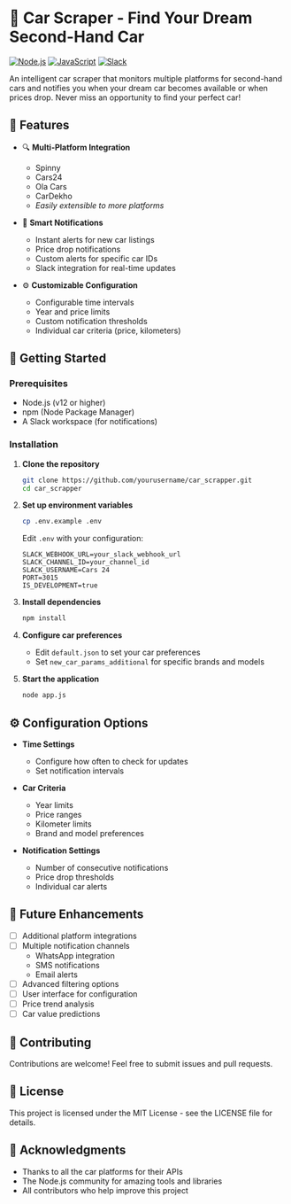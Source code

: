 # 🚗 Car Scraper - Find Your Dream Second-Hand Car

[![Node.js](https://img.shields.io/badge/Node.js-43853D?style=for-the-badge&logo=node.js&logoColor=white)](https://nodejs.org/)
[![JavaScript](https://img.shields.io/badge/JavaScript-F7DF1E?style=for-the-badge&logo=javascript&logoColor=black)](https://www.javascript.com/)
[![Slack](https://img.shields.io/badge/Slack-4A154B?style=for-the-badge&logo=slack&logoColor=white)](https://slack.com)

An intelligent car scraper that monitors multiple platforms for second-hand cars and notifies you when your dream car becomes available or when prices drop. Never miss an opportunity to find your perfect car!

## 🌟 Features

- 🔍 **Multi-Platform Integration**
  - Spinny
  - Cars24
  - Ola Cars
  - CarDekho
  - *Easily extensible to more platforms*

- 🔔 **Smart Notifications**
  - Instant alerts for new car listings
  - Price drop notifications
  - Custom alerts for specific car IDs
  - Slack integration for real-time updates

- ⚙️ **Customizable Configuration**
  - Configurable time intervals
  - Year and price limits
  - Custom notification thresholds
  - Individual car criteria (price, kilometers)

## 🚀 Getting Started

### Prerequisites

- Node.js (v12 or higher)
- npm (Node Package Manager)
- A Slack workspace (for notifications)

### Installation

1. **Clone the repository**
   ```bash
   git clone https://github.com/yourusername/car_scrapper.git
   cd car_scrapper
   ```

2. **Set up environment variables**
   ```bash
   cp .env.example .env
   ```
   Edit `.env` with your configuration:
   ```
   SLACK_WEBHOOK_URL=your_slack_webhook_url
   SLACK_CHANNEL_ID=your_channel_id
   SLACK_USERNAME=Cars 24
   PORT=3015
   IS_DEVELOPMENT=true
   ```

3. **Install dependencies**
   ```bash
   npm install
   ```

4. **Configure car preferences**
   - Edit `default.json` to set your car preferences
   - Set `new_car_params_additional` for specific brands and models

5. **Start the application**
   ```bash
   node app.js
   ```

## ⚙️ Configuration Options

- **Time Settings**
  - Configure how often to check for updates
  - Set notification intervals

- **Car Criteria**
  - Year limits
  - Price ranges
  - Kilometer limits
  - Brand and model preferences

- **Notification Settings**
  - Number of consecutive notifications
  - Price drop thresholds
  - Individual car alerts

## 🔮 Future Enhancements

- [ ] Additional platform integrations
- [ ] Multiple notification channels
  - WhatsApp integration
  - SMS notifications
  - Email alerts
- [ ] Advanced filtering options
- [ ] User interface for configuration
- [ ] Price trend analysis
- [ ] Car value predictions

## 🤝 Contributing

Contributions are welcome! Feel free to submit issues and pull requests.

## 📝 License

This project is licensed under the MIT License - see the LICENSE file for details.

## 🙏 Acknowledgments

- Thanks to all the car platforms for their APIs
- The Node.js community for amazing tools and libraries
- All contributors who help improve this project
